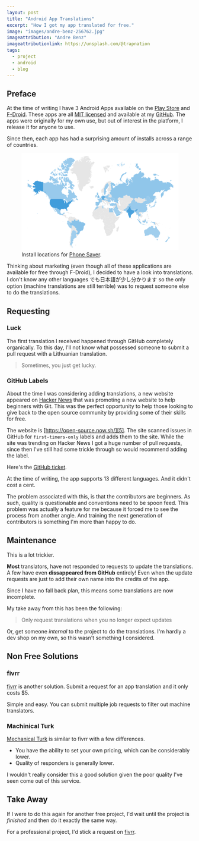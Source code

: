 ```yaml
---
layout: post
title: "Android App Translations"
excerpt: "How I got my app translated for free."
image: "images/andre-benz-256762.jpg"
imageattribution: "Andre Benz"
imageattributionlink: https://unsplash.com/@trapnation
tags:
  - project
  - android
  - blog
---
```


## Preface

At the time of writing I have 3 Android Apps available on the [Play Store][0] and [F-Droid][1]. 
These apps are all [MIT licensed][2] and available at my [GitHub][3]. 
The apps were originally for my own use, but out of interest in the platform, I release it for anyone to use. 

Since then, each app has had a surprising amount of installs across a range of countries. 

<figure>
  <img src="/images/app-install-map.jpg">
  <figcaption>Install locations for <a href="https://play.google.com/store/apps/details?id=link.standen.michael.phonesaver" title="Phone Saver">Phone Saver</a>.</figcaption>
</figure>

Thinking about marketing (even though all of these applications are available for free through F-Droid), I decided to have a look into translations. 
I don't know any other languages でも日本語が少し分かります so the only option (machine translations are still terrible) was to request someone else to do the translations. 


## Requesting

### Luck

The first translation I received happened through GitHub completely organically. 
To this day, I'll not know what possessed someone to submit a pull request with a Lithuanian translation. 

> Sometimes, you just get lucky. 

### GitHub Labels

About the time I was considering adding translations, a new website appeared on [Hacker News][4] that was promoting a new website to help beginners with Git. 
This was the perfect opportunity to help those looking to give back to the open source community by providing some of their skills for free. 

The website is [https://open-source.now.sh/][5]. 
The site scanned issues in GitHub for `first-timers-only` labels and adds them to the site. 
While the site was trending on Hacker News I got a huge number of pull requests, since then I've still had some trickle through so would recommend adding the label. 

Here's the [GitHub ticket][6].

At the time of writing, the app supports 13 different languages. 
And it didn't cost a cent. 

The problem associated with this, is that the contributors are beginners. 
As such, quality is questionable and conventions need to be spoon feed. 
This problem was actually a feature for me because it forced me to see the process from another angle. 
And training the next generation of contributors is something I'm more than happy to do. 


## Maintenance

This is a lot trickier. 

**Most** translators, have not responded to requests to update the translations. 
A few have even **dissappeared from GitHub** entirely! 
Even when the update requests are just to add their own name into the credits of the app. 

Since I have no fall back plan, this means some translations are now incomplete. 

My take away from this has been the following:

> Only request translations when you no longer expect updates

Or, get someone *internal* to the project to do the translations. 
I'm hardly a dev shop on my own, so this wasn't something I considered. 

## Non Free Solutions

### fivrr

[fivrr][7] is another solution. 
Submit a request for an app translation and it only costs $5. 

Simple and easy. 
You can submit multiple job requests to filter out machine translators. 

### Machinical Turk

[Mechanical Turk][8] is similar to fivrr with a few differences. 

* You have the ability to set your own pricing, which can be considerably lower. 
* Quality of responders is generally lower. 

I wouldn't really consider this a good solution given the poor quality I've seen come out of this service. 

## Take Away

If I were to do this again for another free project, I'd wait until the project is *finished* and then do it exactly the same way. 

For a professional project, I'd stick a request on [fivrr][7]. 

[0]: https://play.google.com/store/apps/developer?id=Michael%20Standen
[1]: https://f-droid.org/packages/
[2]: https://tldrlegal.com/license/mit-license
[3]: https://github.com/ScreamingHawk
[4]: https://news.ycombinator.com/
[5]: https://open-source.now.sh/
[6]: https://github.com/ScreamingHawk/android-slideshow/issues/26
[7]: https://www.fiverr.com/
[8]: https://www.mturk.com/mturk/welcome